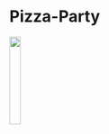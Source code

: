 # Pizza-Party
<img src="https://github.com/prasanthoxy/Pizza-Party/main/images/pizza.jpeg" width=20% height=20%>

